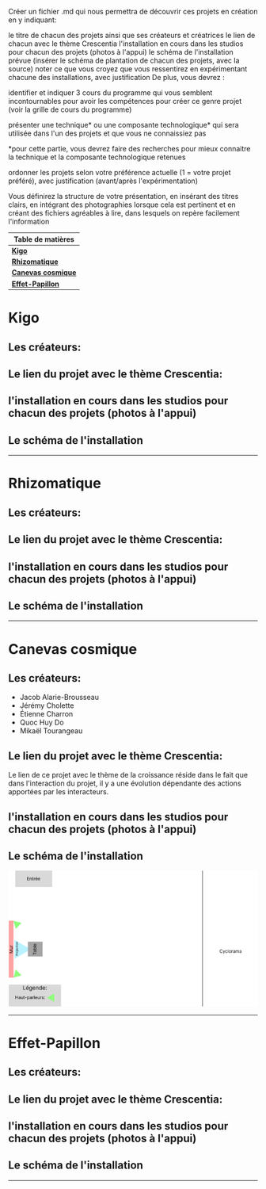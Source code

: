 Créer un fichier .md qui nous permettra de découvrir ces projets en création en y indiquant:

le titre de chacun des projets ainsi que ses créateurs et créatrices
le lien de chacun avec le thème Crescentia
l'installation en cours dans les studios pour chacun des projets (photos à l'appui)
le schéma de l'installation prévue (insérer le schéma de plantation de chacun des projets, avec la source)
noter ce que vous croyez que vous ressentirez en expérimentant chacune des installations, avec justification
De plus, vous devrez :

identifier et indiquer 3 cours du programme qui vous semblent incontournables pour avoir les compétences pour créer ce genre projet (voir la grille de cours du programme)

présenter une technique* ou une composante technologique* qui sera utilisée dans l'un des projets et que vous ne connaissiez pas

*pour cette partie, vous devrez faire des recherches pour mieux connaitre la technique et la composante technologique retenues

ordonner les projets selon votre préférence actuelle (1 = votre projet préféré), avec justification (avant/après l'expérimentation)

Vous définirez la structure de votre présentation, en insérant des titres clairs, en intégrant des photographies lorsque cela est pertinent et en créant des fichiers agréables à lire, dans lesquels on repère facilement l'information

| **Table de matières** |
|-----------------------|
| [**Kigo**](#kigo)        |
| [**Rhizomatique**](#rhizomatique) |
| [**Canevas cosmique**](#canevas-cosmique) |
| [**Effet-Papillon**](#effet-papillon) |

# Kigo
## Les créateurs:
## Le lien du projet avec le thème Crescentia:
## l'installation en cours dans les studios pour chacun des projets (photos à l'appui)
## Le schéma de l'installation

***

# Rhizomatique
## Les créateurs:
## Le lien du projet avec le thème Crescentia:
## l'installation en cours dans les studios pour chacun des projets (photos à l'appui)
## Le schéma de l'installation

***

# Canevas cosmique
## Les créateurs:
* Jacob Alarie-Brousseau 
* Jérémy Cholette 
* Étienne Charron 
* Quoc Huy Do 
* Mikaël Tourangeau

## Le lien du projet avec le thème Crescentia:
Le lien de ce projet avec le thème de la croissance réside dans le fait que dans l'interaction du projet, il y a une évolution dépendante des actions apportées par les interacteurs.

## l'installation en cours dans les studios pour chacun des projets (photos à l'appui)

## Le schéma de l'installation
<img src="./media/Canevas_cosmique_schema_installation.png">

***

# Effet-Papillon
## Les créateurs:
## Le lien du projet avec le thème Crescentia:
## l'installation en cours dans les studios pour chacun des projets (photos à l'appui)
## Le schéma de l'installation

***
